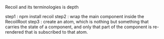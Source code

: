 

Recoil and its terminologies is depth

step1 : npm install recoil
step2 : wrap the main component inside the RecoilRoot
step3 : create an atom, which is nothing but something that carries the state of a component, and only that part of the component is re-rendered that is subscribed to that atom.
